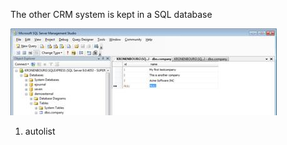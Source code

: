 <properties date="2016-06-24"
SortOrder="28"
/>

The other CRM system is kept in a SQL database

<img src="../../Customer%20Service_files/image014.jpg" id="Picture 18" width="426" height="139" />

 

1. autolist
